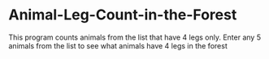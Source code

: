 # Animal-Leg-Count-in-the-Forest

This program counts animals from the list that have 4 legs only. 
Enter any 5 animals from the list to see what animals have 4 legs in the forest
